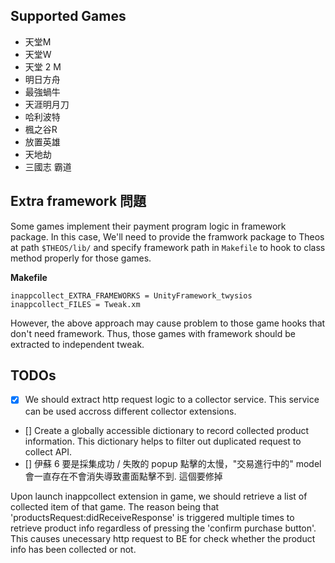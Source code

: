 
## Supported Games

- 天堂M
- 天堂W
- 天堂 2 M
- 明日方舟
- 最強蝸牛
- 天涯明月刀
- 哈利波特
- 楓之谷R
- 放置英雄
- 天地劫
- 三國志 霸道

## Extra framework 問題

Some games implement their payment program logic in framework package. In this case, We'll need to provide the framwork package to Theos at path `$THEOS/lib/` and specify framework path in `Makefile` to hook to class method properly for those games.

**Makefile**

```
inappcollect_EXTRA_FRAMEWORKS = UnityFramework_twysios
inappcollect_FILES = Tweak.xm
```

However, the above approach may cause problem to those game hooks that don't need framework. Thus, those games with framework should be extracted to independent tweak.



## TODOs

- [x] We should extract http request logic to a collector service. This service can be used accross different collector extensions.
- [] Create a globally accessible dictionary to record collected product information. This dictionary helps to filter out duplicated request to collect API.
- [] 伊蘇 6 要是採集成功 / 失敗的 popup 點擊的太慢，"交易進行中的" model 會一直存在不會消失導致畫面點擊不到. 這個要修掉

Upon launch inappcollect extension in game, we should retrieve a list of collected item of that game. The reason being that 'productsRequest:didReceiveResponse' is triggered multiple times to retrieve product info regardless of pressing the 'confirm purchase button'. This causes unecessary http request to BE for check whether the product info has been collected or not.
